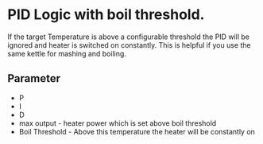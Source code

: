# PID Logic with boil threshold.

If the target Temperature is above a configurable threshold the PID will be ignored and heater is switched on constantly.
This is helpful if you use the same kettle for mashing and boiling.

## Parameter

* P
* I
* D
* max output - heater power which is set above boil threshold 
* Boil Threshold - Above this temperature the heater will be constantly on

